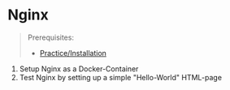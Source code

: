 # Nginx

> Prerequisites:
>
> - [Practice/Installation](./1-installation.md)

1. Setup Nginx as a Docker-Container
2. Test Nginx by setting up a simple "Hello-World" HTML-page
